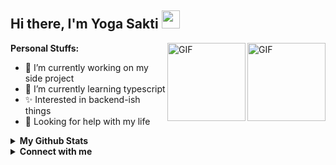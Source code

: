 ## Hi there, I'm Yoga Sakti <img src="https://github.com/TheDudeThatCode/TheDudeThatCode/blob/master/Assets/Hi.gif" width="29px">

<img align="right" alt="GIF" height="125px" src="https://i.giphy.com/media/LMt9638dO8dftAjtco/200.webp" />
<img align="right" alt="GIF" height="125px" src="https://media3.giphy.com/media/ln7z2eWriiQAllfVcn/200w.webp" />

**Personal Stuffs:**
- 🔭 I’m currently working on my side project
- 🌱 I’m currently learning typescript
- ✨ Interested in backend-ish things 
- 🤔 Looking for help with my life

<details>
  <summary><b>My Github Stats</b></summary>
    <img align="center" src="https://github-readme-stats.vercel.app/api?username=YogaSakti&show_icons=true&hide_border=true&hide=issues" alt="🦉Yoga Sakti's github stats">
</details>

<details>
  <summary><b>Connect with me</b></summary>
  <p align="center">
    <i>Let's connect and chat!</i><br><br>
    <a href="https://t.me/ys_hp" target="blank"><img align="center" src="https://cdn.jsdelivr.net/npm/simple-icons@3.0.1/icons/telegram.svg" alt="@ys_hp" height="30" width="40" />
    <a href="https://twitter.com/teman_bahagia" target="blank"><img align="center" src="https://cdn.jsdelivr.net/npm/simple-icons@3.0.1/icons/twitter.svg" alt="teman_bahagia" height="30" width="40" /></a>
    </a>
  </p>
</details>
